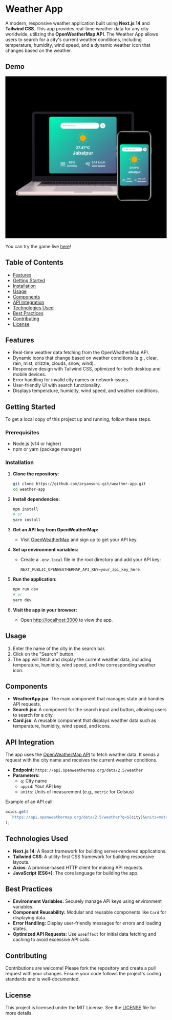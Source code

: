 # Weather App

A modern, responsive weather application built using **Next.js 14** and **Tailwind CSS**. This app provides real-time weather data for any city worldwide, utilizing the **OpenWeatherMap API**. The Weather App allows users to search for a city's current weather conditions, including temperature, humidity, wind speed, and a dynamic weather icon that changes based on the weather.

## Demo

![cover](/public/cover.png)

You can try the game live [here](https://github.com/aryansoni-git/weather-app/)!

## Table of Contents

- [Features](#features)
- [Getting Started](#getting-started)
- [Installation](#installation)
- [Usage](#usage)
- [Components](#components)
- [API Integration](#api-integration)
- [Technologies Used](#technologies-used)
- [Best Practices](#best-practices)
- [Contributing](#contributing)
- [License](#license)

## Features

- Real-time weather data fetching from the OpenWeatherMap API.
- Dynamic icons that change based on weather conditions (e.g., clear, rain, mist, drizzle, clouds, snow, wind).
- Responsive design with Tailwind CSS, optimized for both desktop and mobile devices.
- Error handling for invalid city names or network issues.
- User-friendly UI with search functionality.
- Displays temperature, humidity, wind speed, and weather conditions.

## Getting Started

To get a local copy of this project up and running, follow these steps.

### Prerequisites

- Node.js (v14 or higher)
- npm or yarn (package manager)

### Installation

1. **Clone the repository:**
   ```bash
   git clone https://github.com/aryansoni-git/weather-app.git
   cd weather-app
   ```

2. **Install dependencies:**
   ```bash
   npm install
   # or
   yarn install
   ```

3. **Get an API key from OpenWeatherMap:**
   - Visit [OpenWeatherMap](https://openweathermap.org/api) and sign up to get your API key.

4. **Set up environment variables:**
   - Create a `.env.local` file in the root directory and add your API key:
     ```
     NEXT_PUBLIC_OPENWEATHERMAP_API_KEY=your_api_key_here
     ```

5. **Run the application:**
   ```bash
   npm run dev
   # or
   yarn dev
   ```

6. **Visit the app in your browser:**
   - Open [http://localhost:3000](http://localhost:3000) to view the app.

## Usage

1. Enter the name of the city in the search bar.
2. Click on the "Search" button.
3. The app will fetch and display the current weather data, including temperature, humidity, wind speed, and the corresponding weather icon.

## Components

- **WeatherApp.jsx**: The main component that manages state and handles API requests.
- **Search.jsx**: A component for the search input and button, allowing users to search for a city.
- **Card.jsx**: A reusable component that displays weather data such as temperature, humidity, wind speed, and icons.

## API Integration

The app uses the [OpenWeatherMap API](https://openweathermap.org/api) to fetch weather data. It sends a request with the city name and receives the current weather conditions.

- **Endpoint:** `https://api.openweathermap.org/data/2.5/weather`
- **Parameters:**
  - `q`: City name
  - `appid`: Your API key
  - `units`: Units of measurement (e.g., `metric` for Celsius)

Example of an API call:
```javascript
axios.get(
  `https://api.openweathermap.org/data/2.5/weather?q=${city}&units=metric&appid=${API_KEY}`
);
```

## Technologies Used

- **Next.js 14**: A React framework for building server-rendered applications.
- **Tailwind CSS**: A utility-first CSS framework for building responsive layouts.
- **Axios**: A promise-based HTTP client for making API requests.
- **JavaScript (ES6+)**: The core language for building the app.

## Best Practices

- **Environment Variables:** Securely manage API keys using environment variables.
- **Component Reusability:** Modular and reusable components like `Card` for displaying data.
- **Error Handling:** Display user-friendly messages for errors and loading states.
- **Optimized API Requests:** Use `useEffect` for initial data fetching and caching to avoid excessive API calls.

## Contributing

Contributions are welcome! Please fork the repository and create a pull request with your changes. Ensure your code follows the project's coding standards and is well-documented.

## License

This project is licensed under the MIT License. See the [LICENSE](LICENSE) file for more details.
